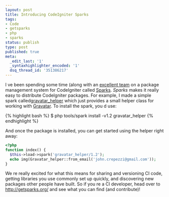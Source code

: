 ```yaml
---
layout: post
title: Introducing CodeIgniter Sparks
tags:
- Code
- getsparks
- php
- sparks
status: publish
type: post
published: true
meta:
  _edit_last: '1'
  _syntaxhighlighter_encoded: '1'
  dsq_thread_id: '351386217'
---
```

I ve been spending some time (along with an <a href="http://getsparks.org/contact">excellent team</a> on a package management system for CodeIgniter called <a href="http://getsparks.org/">Sparks</a>. <em>Sparks</em> makes it really easy to distribute CodeIgniter packages. For example, I made a simple spark called<a href="http://getsparks.org/packages/gravatar_helper/versions/HEAD/show">gravatar_helper</a> which just provides a small helper class for working with <a href="http://en.gravatar.com/">Gravatar</a>. To install the spark, you d use:

{% highlight bash %}
$ php tools/spark install -v1.2 gravatar_helper
{% endhighlight %}

And once the package is installed, you can get started using the helper right away:

``` php
<?php
function index() {
  $this->load->spark('gravatar_helper/1.2');
  echo img(Gravatar_helper::from_email('john.crepezzi@gmail.com'));
}
```

We re really excited for what this means for sharing and versioning CI code, getting libraries you use commonly set up quickly, and discovering new packages other people have built. So if you re a CI developer, head over to <a href="http://getsparks.org/">http://getsparks.org/</a> and see what you can find (and contribute)!
